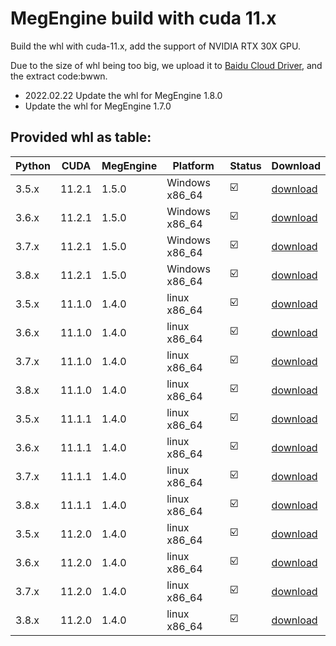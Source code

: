 # MegEngine build with cuda 11.x

Build the whl with cuda-11.x, add the support of NVIDIA RTX 30X GPU.

Due to the size of whl being too big, we upload it to [Baidu Cloud Driver](https://pan.baidu.com/s/1qHkv9slHvVSNvSfbjkXgWg), and the extract code:bwwn.

+ 2022.02.22 Update the whl for MegEngine 1.8.0
+ Update the whl for MegEngine 1.7.0

## Provided whl as table:
|Python|CUDA|MegEngine|Platform|Status|Download|
|---|---|---|---|---|---|
|3.5.x|11.2.1|1.5.0|Windows x86_64|:ballot_box_with_check:|[download](https://github.com/Qsingle/MegEngine_CU11/releases/download/v0.4/MegEngine-1.5.0+cu112-cp35-cp35m-win_amd64.whl)|
|3.6.x|11.2.1|1.5.0|Windows x86_64|:ballot_box_with_check:|[download](https://github.com/Qsingle/MegEngine_CU11/releases/download/v0.4/MegEngine-1.5.0+cu112-cp36-cp36m-win_amd64.whl)|
|3.7.x|11.2.1|1.5.0|Windows x86_64|:ballot_box_with_check:|[download](https://github.com/Qsingle/MegEngine_CU11/releases/download/v0.4/MegEngine-1.5.0+cu112-cp37-cp37m-win_amd64.whl)|
|3.8.x|11.2.1|1.5.0|Windows x86_64|:ballot_box_with_check:|[download](https://github.com/Qsingle/MegEngine_CU11/releases/download/v0.4/MegEngine-1.5.0+cu112-cp38-cp38-win_amd64.whl)|
|3.5.x|11.1.0|1.4.0|linux x86_64|:ballot_box_with_check:|[download](https://github.com/Qsingle/MegEngine_CU11/releases/download/v0.2/MegEngine-1.4.0+cu111-cp35-cp35m-manylinux2014_x86_64.whl)|
|3.6.x|11.1.0|1.4.0|linux x86_64|:ballot_box_with_check:|[download](https://github.com/Qsingle/MegEngine_CU11/releases/download/v0.2/MegEngine-1.4.0+cu111-cp36-cp36m-manylinux2014_x86_64.whl)|
|3.7.x|11.1.0|1.4.0|linux x86_64|:ballot_box_with_check:|[download](https://github.com/Qsingle/MegEngine_CU11/releases/download/v0.2/MegEngine-1.4.0+cu111-cp37-cp37m-manylinux2014_x86_64.whl)|
|3.8.x|11.1.0|1.4.0|linux x86_64|:ballot_box_with_check:|[download](https://github.com/Qsingle/MegEngine_CU11/releases/download/v0.2/MegEngine-1.4.0+cu111-cp38-cp38-manylinux2014_x86_64.whl)|
|3.5.x|11.1.1|1.4.0|linux x86_64|:ballot_box_with_check:|[download](https://github.com/Qsingle/MegEngine_CU11/releases/download/v0.1/MegEngine-1.4.0+cu111-cp35-cp35m-manylinux2014_x86_64.whl)|
|3.6.x|11.1.1|1.4.0|linux x86_64|:ballot_box_with_check:|[download](https://github.com/Qsingle/MegEngine_CU11/releases/download/v0.1/MegEngine-1.4.0+cu111-cp36-cp36m-manylinux2014_x86_64.whl)|
|3.7.x|11.1.1|1.4.0|linux x86_64|:ballot_box_with_check:|[download](https://github.com/Qsingle/MegEngine_CU11/releases/download/v0.1/MegEngine-1.4.0+cu111-cp37-cp37m-manylinux2014_x86_64.whl)|
|3.8.x|11.1.1|1.4.0|linux x86_64|:ballot_box_with_check:|[download](https://github.com/Qsingle/MegEngine_CU11/releases/download/v0.1/MegEngine-1.4.0+cu111-cp38-cp38-manylinux2014_x86_64.whl)|
|3.5.x|11.2.0|1.4.0|linux x86_64|:ballot_box_with_check:|[download](https://github.com/Qsingle/MegEngine_CU11/releases/download/v0.3_rc1/MegEngine-1.4.0+cu112-cp35-cp35m-manylinux2014_x86_64.whl)|
|3.6.x|11.2.0|1.4.0|linux x86_64|:ballot_box_with_check:|[download](https://github.com/Qsingle/MegEngine_CU11/releases/download/v0.3_rc1/MegEngine-1.4.0+cu112-cp36-cp36m-manylinux2014_x86_64.whl)|
|3.7.x|11.2.0|1.4.0|linux x86_64|:ballot_box_with_check:|[download](https://github.com/Qsingle/MegEngine_CU11/releases/download/v0.3_rc1/MegEngine-1.4.0+cu112-cp37-cp37m-manylinux2014_x86_64.whl)|
|3.8.x|11.2.0|1.4.0|linux x86_64|:ballot_box_with_check:|[download](https://github.com/Qsingle/MegEngine_CU11/releases/download/v0.3_rc1/MegEngine-1.4.0+cu112-cp38-cp38-manylinux2014_x86_64.whl)|
